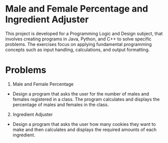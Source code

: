 # Male and Female Percentage and Ingredient Adjuster

This project is developed for a Programming Logic and Design subject, that involves creating programs in Java, Python, and C++ to solve specific problems. The exercises focus on applying fundamental programming concepts such as input handling, calculations, and output formatting.

# Problems

1. Male and Female Percentage
- Design a program that asks the user for the number of males and females registered in a class. The program calculates and displays the percentage of males and females in the class.

2. Ingredient Adjuster
- Design a program that asks the user how many cookies they want to make and then calculates and displays the required amounts of each ingredient.
